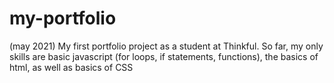 # my-portfolio
(may 2021)
My first portfolio project as a student at Thinkful.
So far, my only skills are basic javascript (for loops, if statements, functions), the basics of html, as well as basics of CSS
